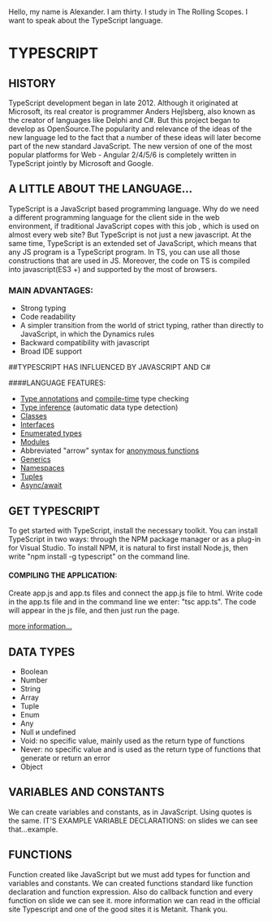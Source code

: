 Hello, my name is Alexander. I am thirty. I study in The Rolling Scopes.
I want to speak about the TypeScript language.


# TYPESCRIPT

## HISTORY

TypeScript development began in late 2012. Although it originated at Microsoft, 
its real creator is programmer Anders Hejlsberg, also known as the creator of languages like Delphi and C#. 
But this project began to develop as OpenSource.The popularity and relevance of the ideas of the new language
 led to the fact that a number of these ideas will later become part of the new standard JavaScript. 
The new version of one of the most popular platforms for Web - Angular 2/4/5/6 is completely written
 in TypeScript jointly by Microsoft and Google.


## A LITTLE ABOUT THE LANGUAGE...

TypeScript is a JavaScript based programming language.
Why do we need a different programming language for the client side in the web environment, if traditional 
JavaScript copes with this job , which is used on almost every web site?
But TypeScript is not just a new javascript.
At the same time, TypeScript is an extended set of JavaScript, which means that any JS program is a TypeScript
 program. In TS, you can use all those constructions that are used in JS. Moreover, the code on TS is compiled
 into javascript(ES3 +) and supported by the most of browsers.

### MAIN ADVANTAGES:

* Strong typing
* Code readability
* A simpler transition from the world of strict typing, rather than directly to JavaScript, in which the Dynamics rules
* Backward compatibility with javascript
* Broad IDE support


##TYPESCRIPT HAS INFLUENCED BY JAVASCRIPT AND C#

####LANGUAGE FEATURES:
* [Type annotations](https://en.wikipedia.org/wiki/Type_signature) and [compile-time](href="https://en.wikipedia.org/wiki/Compile_time) type checking
* [Type inference](https://en.wikipedia.org/wiki/Type_inference) (automatic data type detection)
* [Classes](https://en.wikipedia.org/wiki/Class_)
* [Interfaces](https://en.wikipedia.org/wiki/Protocol_(object-oriented_programming))
* [Enumerated types](https://en.wikipedia.org/wiki/Enumerated_type)
* [Modules](https://en.wikipedia.org/wiki/Modular_programming)
* Abbreviated "arrow" syntax for [anonymous functions](https://en.wikipedia.org/wiki/Anonymous_function)
* [Generics](https://en.wikipedia.org/wiki/Generic_programming)
* [Namespaces](https://en.wikipedia.org/wiki/Namespace)
* [Tuples](https://en.wikipedia.org/wiki/Tuple)
* [Async/await](https://en.wikipedia.org/wiki/Async/await)



## GET TYPESCRIPT

To get started with TypeScript, install the necessary toolkit. You can install TypeScript in two ways:
 through the NPM package manager or as a plug-in for Visual Studio.
To install NPM, it is natural to first install Node.js, then write "npm install -g typescript" on the command line.

#### COMPILING THE APPLICATION:

Create app.js and app.ts files and connect the app.js file to html.
Write code in the app.ts file and in the command line we enter: "tsc app.ts".
The code will appear in the js file, and then just run the page.

[more information...](https://metanit.com/web/typescript/1.2.php)


## DATA TYPES

* Boolean
* Number
* String
* Array
* Tuple
* Enum
* Any
* Null и undefined
* Void: no specific value, mainly used as the return type of functions
* Never: no specific value and is used as the return type of functions that generate or return an error
* Object


## VARIABLES AND CONSTANTS

We can create variables and constants, as in JavaScript. Using quotes is the same.
IT'S EXAMPLE VARIABLE DECLARATIONS:
on slides we can see that...example.


## FUNCTIONS

Function created like JavaScript but we must add types for function and variables and constants.
We can created functions standard like function declaration and function expression.
Also do callback function and every function on slide we can see it.
more information we can  read in the official site Typescript and one of the good sites it is Metanit.
Thank you.
